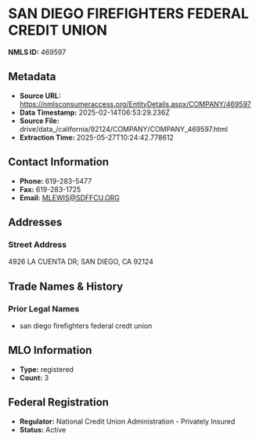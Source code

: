 # SAN DIEGO FIREFIGHTERS FEDERAL CREDIT UNION

**NMLS ID:** 469597

## Metadata
- **Source URL:** https://nmlsconsumeraccess.org/EntityDetails.aspx/COMPANY/469597
- **Data Timestamp:** 2025-02-14T06:53:29.236Z
- **Source File:** drive/data_/california/92124/COMPANY/COMPANY_469597.html
- **Extraction Time:** 2025-05-27T10:24:42.778612

## Contact Information
- **Phone:** 619-283-5477
- **Fax:** 619-283-1725
- **Email:** MLEWIS@SDFFCU.ORG

## Addresses
### Street Address
4926 LA CUENTA DR; SAN DIEGO, CA 92124

## Trade Names & History
### Prior Legal Names
- san diego firefighters federal credt union

## MLO Information
- **Type:** registered
- **Count:** 3

## Federal Registration
- **Regulator:** National Credit Union Administration - Privately Insured
- **Status:** Active
